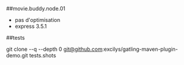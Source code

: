 


##movie.buddy.node.01

- pas d'optimisation
- express 3.5.1


##tests

git clone --q --depth 0 git@github.com:excilys/gatling-maven-plugin-demo.git tests.shots

